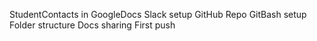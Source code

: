 StudentContacts in GoogleDocs
Slack setup
GitHub Repo
GitBash setup
Folder structure
Docs sharing
First push

